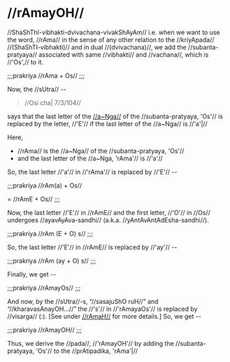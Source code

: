 # //rAmayOH//

//ShaShThI-vibhakti-dvivachana-vivakShAyAm// i.e. when we want to use
the word, //rAma// in the sense of any other relation to the
//kriyApada// //(ShaShTI-vibhakti)// and in dual //(dvivachana)//, we
add the //subanta-pratyaya// associated with same //vibhakti// and
//vachana//, which is //'Os',// to it.

;;;prakriya
//rAma + Os//
;;;

Now, the //sUtra// --

> //Osi cha| 7/3/104//

says that the last letter of the
[//a~Nga//](#/shadlinga-prakaranam/general/angam) of the
//subanta-pratyaya, 'Os'// is replaced by the letter, //'E'// if the
last letter of the //a~Nga// is //'a'|//

Here,

-   //rAma// is the //a~Nga// of the //subanta-pratyaya, 'Os'//
-   and the last letter of the //a~Nga, 'rAma'// is //'a'//

So, the last letter //'a'// in //'rAma'// is replaced by //'E'// --

;;;prakriya
//rAm(a) + Os//

= //rAmE + Os//
;;;

Now, the last letter //'E'// in //rAmE// and the first letter, //'O'//
in //Os// undergoes //ayavAyAva-sandhi// (a.k.a.
//yAntAvAntAdEsha-sandhi//).

;;;prakriya
//rAm (E + O) s//
;;;

So, the last letter //'E'// in //rAmE// is replaced by //'ay'// --

;;;prakriya
//rAm (ay + O) s//
;;;

Finally, we get --

;;;prakriya
//rAmayOs//
;;;

And now, by the //sUtra//-s, “//sasajuShO ruH//” and
“//kharavasAnayOH...//” the //'s'// in //'rAmayaOs'// is replaced by
//visarga// (:). \[See under
[//rAmaH//](#/shadlinga-prakaranam/raama-sabdah/raama-1-1) for more
details.] So, we get --

;;;prakriya
//rAmayOH//
;;;

Thus, we derive the //pada//, //'rAmayOH'// by adding the
//subanta-pratyaya, 'Os'// to the //prAtipadika, 'rAma'|//
